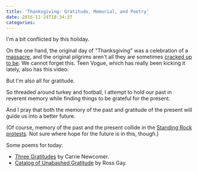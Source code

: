 ```yaml
---
title: 'Thanksgiving: Gratitude, Memorial, and Poetry'
date: 2016-11-24T18:34:37
categories: 
---
```


I'm a bit conflicted by this holiday.

<!--more-->

On the one hand, the original day of "Thanksgiving" was a celebration of a [massacre](http://www.huffingtonpost.com/richard-greener/the-true-story-of-thanksg_b_788436.html), and the original pilgrims aren't all they are sometimes [cracked up to be](https://www.manataka.org/page269.html). We cannot forget this. Teen Vogue, which has really been kicking it lately, also has this video:

<script async src="//player.cnevids.com/embedjs/51cca0c868f9da9f40000008/video/583353aab57ac3189f00002f.js"></script>

But I'm also all for gratitude.

So threaded around turkey and football, I attempt to hold our past in reverent memory while finding things to be grateful for the present.

And I pray that both the memory of the past and gratitude of the present will guide us into a better future.

(Of course, memory of the past and the present collide in the [Standing Rock protests](https://www.bustle.com/articles/196566-support-the-dakota-pipeline-protests-this-thanksgiving-in-5-ways). Not sure where hope for the future is in this, though.)

Some poems for today:

* [Three Gratitudes](http://www.onbeing.org/blog/carrie-newcomer-three-gratitudes/8902) by Carrie Newcomer.
* [Catalog of Unabashed Gratitude](http://www.caapp.pitt.edu/content/ross-gay-reads-title-poem-catalog-unabashed-gratitude) by Ross Gay.

